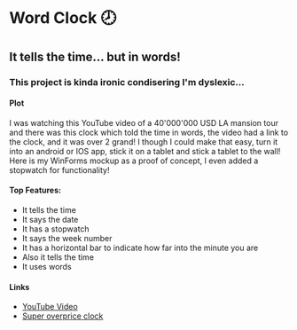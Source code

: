 # Word Clock 🕗

## It tells the time... but in words!

### This project is kinda ironic condisering I'm dyslexic...

#### Plot

I was watching this YouTube video of a 40'000'000 USD LA mansion tour and there was this clock which told the time in words, the video had a link to the clock, and it was over 2 grand! I though I could make that easy, turn it into an android or IOS app, stick it on a tablet and stick a tablet to the wall!
Here is my WinForms mockup as a proof of concept, I even added a stopwatch for functionality!

#### Top Features:

* It tells the time
* It says the date
* It has a stopwatch
* It says the week number
* It has a horizontal bar to indicate how far into the minute you are
* Also it tells the time
* It uses words

#### Links

* [YouTube Video](https://www.youtube.com/watch?v=yJ4v-yxuPk8)
* [Super overprice clock](https://clockforward.com/qlocktwo/?u=ey)
